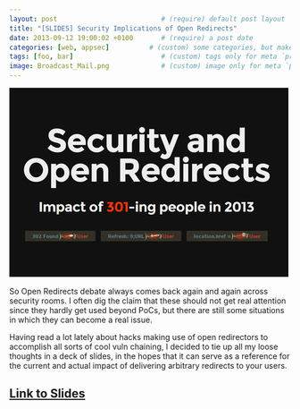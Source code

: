 ```yaml
---
layout: post                          # (require) default post layout
title: "[SLIDES] Security Implications of Open Redirects"                   # (require) a string title
date: 2013-09-12 19:00:02 +0100       # (require) a post date
categories: [web, appsec]          # (custom) some categories, but makesure these categories already exists inside path of `category/`
tags: [foo, bar]                      # (custom) tags only for meta `property="article:tag"`
image: Broadcast_Mail.png             # (custom) image only for meta `property="og:image"`, save your image # inside path of `static/img/_posts`
---
```


![Security & Open Redirects](/static/img/openredirs.png)

So Open Redirects debate always comes back again and again across security rooms. I often dig the claim that these should not get real attention since they hardly get used beyond PoCs, but there are still some situations in which they can become a real issue.

Having read a lot lately about hacks making use of open redirectors to accomplish all sorts of cool vuln chaining, I decided to tie up all my loose thoughts in a deck of slides, in the hopes that it can serve as a reference for the current and actual impact of delivering arbitrary redirects to your users.

[Link to Slides](https://makensi.es/rvl/openredirs)
---
  
